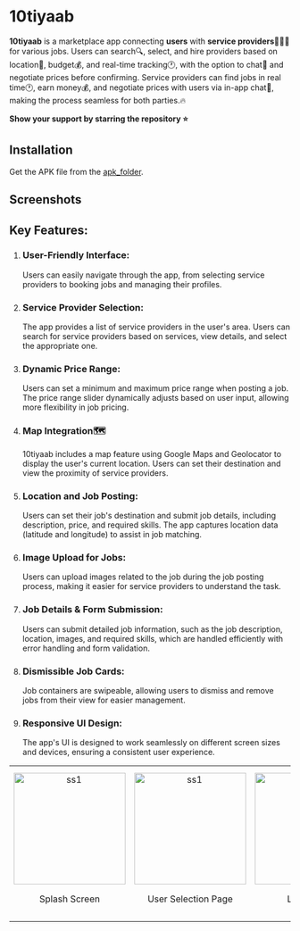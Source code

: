 # 10tiyaab
**10tiyaab** is a marketplace app connecting **users** with **service providers**👷🏼‍♂️ for various jobs. Users can search🔍, select, and hire providers based on location📍, budget💰, and real-time tracking🕐, with the option to chat💬 and negotiate prices before confirming. Service providers can find jobs in real time🕐, earn money💰, and negotiate prices with users via in-app chat💬, making the process seamless for both parties.🔥


**Show your support by starring the repository ⭐️**
## Installation

Get the APK file from the [apk_folder](https://github.com/osamajaved07/10tiyaab/tree/main/Apk%20Folder).

## Screenshots
<table>
  <tr>
    <td align="center">
      <img src="https://github.com/user-attachments/assets/a9046842-881f-4a41-be63-80d316ad3f32" alt="ss1" width="200"/>
      <p>Splash Screen</p>
    </td>
    <td align="center">
      <img src="https://github.com/user-attachments/assets/ff8c2178-5ea5-4657-973a-f2abab0147f3" alt="ss1" width="200"/>
      <p>User Selection Page</p>
    </td>
    <td align="center">
      <img src="https://github.com/user-attachments/assets/35d18d2f-7979-429d-8369-723e68e5e7e6" alt="ss1" width="200"/>
      <p>Login Page</p>
    </td>
    <td align="center">
      <img src="https://github.com/user-attachments/assets/f5d5e867-4624-4aaf-bfd5-5021dcdda0fc" alt="ss1" width="200"/>
      <p>Customer Registration Page</p>
    </td>
  </tr>
  
## Key Features:
1. ### User-Friendly Interface:
   Users can easily navigate through the app, from selecting service providers to booking jobs and managing their profiles.
2. ### Service Provider Selection:
   The app provides a list of service providers in the user's area. Users can search for service providers based on services, view details, and select the appropriate one.
3. ### Dynamic Price Range:
   Users can set a minimum and maximum price range when posting a job. The price range slider dynamically adjusts based on user input, allowing more flexibility in job pricing.
4. ### Map Integration🗺️
   10tiyaab includes a map feature using Google Maps and Geolocator to display the user's current location. Users can set their destination and view the proximity of service providers.
5. ### Location and Job Posting:
   Users can set their job's destination and submit job details, including description, price, and required skills. The app captures location data (latitude and longitude) to assist in job matching.
6. ### Image Upload for Jobs:
   Users can upload images related to the job during the job posting process, making it easier for service providers to understand the task.
7. ### Job Details & Form Submission:
   Users can submit detailed job information, such as the job description, location, images, and required skills, which are handled efficiently with error handling and form validation.
8. ### Dismissible Job Cards:
   Job containers are swipeable, allowing users to dismiss and remove jobs from their view for easier management.
9. ### Responsive UI Design:
   The app's UI is designed to work seamlessly on different screen sizes and devices, ensuring a consistent user experience.

























